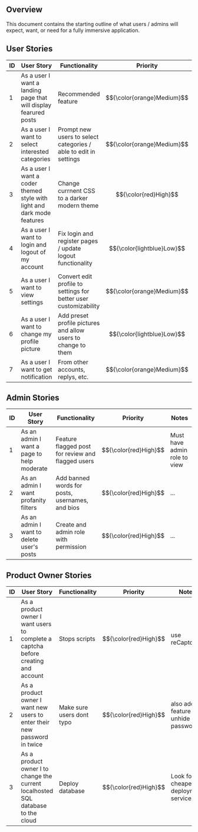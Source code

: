 ## Overview

This document contains the starting outline of what users / admins will expect, want, or need for a fully immersive application.

## User Stories

| ID | User Story | Functionality | Priority | Notes |
|----|------------|---------------|----------|-------|
| 1 | As a user I want a landing page that will display fearured posts | Recommended feature | $${\color{orange}Medium}$$ | ... |
| 2 | As a user I want to select interested categories | Prompt new users to select categories / able to edit in settings | $${\color{orange}Medium}$$ | Used to help with featured posts |
| 3 | As a user I want a coder themed style with light and dark mode features | Change currnent CSS to a darker modern theme | $${\color{red}High}$$ | ... |
| 4 | As a user I want to login and logout of my account | Fix login and register pages / update logout functionality | $${\color{lightblue}Low}$$ | ... |
| 5 | As a user I want to view settings | Convert edit profile to settings for better user customizability | $${\color{orange}Medium}$$ | ... |
| 6 | As a user I want to change my profile picture | Add preset profile pictures and allow users to change to them | $${\color{lightblue}Low}$$ | ... |
| 7 | As a user I want to get notification | From other accounts, replys, etc. | $${\color{orange}Medium}$$ | ... |

## Admin Stories

| ID | User Story | Functionality | Priority | Notes |
|----|------------|---------------|----------|-------|
| 1 | As an admin I want a page to help moderate | Feature flagged post for review and flagged users | $${\color{red}High}$$ | Must have admin role to view |
| 2 | As an admin I want profanity filters | Add banned words for posts, usernames, and bios | $${\color{red}High}$$ | ... |
| 3 | As an admin I want to delete user's posts | Create and admin role with permission | $${\color{red}High}$$ | ... |

## Product Owner Stories

| ID | User Story | Functionality | Priority | Notes |
|----|------------|---------------|----------|-------|
| 1 | As a product owner I want users to complete a captcha before creating and account | Stops scripts | $${\color{red}High}$$ | use reCaptcha |
| 2 | As a product owner I want new users to enter their new password in twice | Make sure users dont typo | $${\color{red}High}$$ | also add feature to unhide password |
| 3 | As a product owner I to change the current localhosted SQL database to the cloud | Deploy database | $${\color{red}High}$$ | Look for cheapest deployment service |
